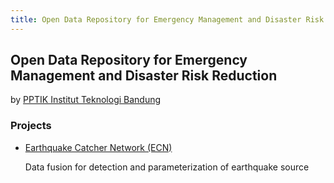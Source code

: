 ```yaml
---
title: Open Data Repository for Emergency Management and Disaster Risk Reduction
---
```

## Open Data Repository for Emergency Management and Disaster Risk Reduction

by [PPTIK Institut Teknologi Bandung](http://pptik.itb.ac.id/)

### Projects

* [Earthquake Catcher Network (ECN)](https://ecn.pptik.id/)

   Data fusion for detection and parameterization of earthquake source
